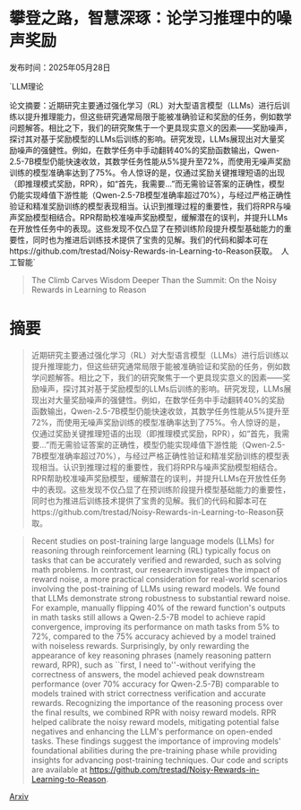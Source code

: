 # 攀登之路，智慧深琢：论学习推理中的噪声奖励

发布时间：2025年05月28日

`LLM理论

论文摘要：近期研究主要通过强化学习（RL）对大型语言模型（LLMs）进行后训练以提升推理能力，但这些研究通常局限于能被准确验证和奖励的任务，例如数学问题解答。相比之下，我们的研究聚焦于一个更具现实意义的因素——奖励噪声，探讨其对基于奖励模型的LLMs后训练的影响。研究发现，LLMs展现出对大量奖励噪声的强健性。例如，在数学任务中手动翻转40%的奖励函数输出，Qwen-2.5-7B模型仍能快速收敛，其数学任务性能从5%提升至72%，而使用无噪声奖励训练的模型准确率达到了75%。令人惊讶的是，仅通过奖励关键推理短语的出现（即推理模式奖励，RPR），如“首先，我需要...”而无需验证答案的正确性，模型仍能实现峰值下游性能（Qwen-2.5-7B模型准确率超过70%），与经过严格正确性验证和精准奖励训练的模型表现相当。认识到推理过程的重要性，我们将RPR与噪声奖励模型相结合。RPR帮助校准噪声奖励模型，缓解潜在的误判，并提升LLMs在开放性任务中的表现。这些发现不仅凸显了在预训练阶段提升模型基础能力的重要性，同时也为推进后训练技术提供了宝贵的见解。我们的代码和脚本可在https://github.com/trestad/Noisy-Rewards-in-Learning-to-Reason获取。` `人工智能`

> The Climb Carves Wisdom Deeper Than the Summit: On the Noisy Rewards in Learning to Reason

# 摘要

> 近期研究主要通过强化学习（RL）对大型语言模型（LLMs）进行后训练以提升推理能力，但这些研究通常局限于能被准确验证和奖励的任务，例如数学问题解答。相比之下，我们的研究聚焦于一个更具现实意义的因素——奖励噪声，探讨其对基于奖励模型的LLMs后训练的影响。研究发现，LLMs展现出对大量奖励噪声的强健性。例如，在数学任务中手动翻转40%的奖励函数输出，Qwen-2.5-7B模型仍能快速收敛，其数学任务性能从5%提升至72%，而使用无噪声奖励训练的模型准确率达到了75%。令人惊讶的是，仅通过奖励关键推理短语的出现（即推理模式奖励，RPR），如“首先，我需要...”而无需验证答案的正确性，模型仍能实现峰值下游性能（Qwen-2.5-7B模型准确率超过70%），与经过严格正确性验证和精准奖励训练的模型表现相当。认识到推理过程的重要性，我们将RPR与噪声奖励模型相结合。RPR帮助校准噪声奖励模型，缓解潜在的误判，并提升LLMs在开放性任务中的表现。这些发现不仅凸显了在预训练阶段提升模型基础能力的重要性，同时也为推进后训练技术提供了宝贵的见解。我们的代码和脚本可在https://github.com/trestad/Noisy-Rewards-in-Learning-to-Reason获取。

> Recent studies on post-training large language models (LLMs) for reasoning through reinforcement learning (RL) typically focus on tasks that can be accurately verified and rewarded, such as solving math problems. In contrast, our research investigates the impact of reward noise, a more practical consideration for real-world scenarios involving the post-training of LLMs using reward models. We found that LLMs demonstrate strong robustness to substantial reward noise. For example, manually flipping 40% of the reward function's outputs in math tasks still allows a Qwen-2.5-7B model to achieve rapid convergence, improving its performance on math tasks from 5% to 72%, compared to the 75% accuracy achieved by a model trained with noiseless rewards. Surprisingly, by only rewarding the appearance of key reasoning phrases (namely reasoning pattern reward, RPR), such as ``first, I need to''-without verifying the correctness of answers, the model achieved peak downstream performance (over 70% accuracy for Qwen-2.5-7B) comparable to models trained with strict correctness verification and accurate rewards. Recognizing the importance of the reasoning process over the final results, we combined RPR with noisy reward models. RPR helped calibrate the noisy reward models, mitigating potential false negatives and enhancing the LLM's performance on open-ended tasks. These findings suggest the importance of improving models' foundational abilities during the pre-training phase while providing insights for advancing post-training techniques. Our code and scripts are available at https://github.com/trestad/Noisy-Rewards-in-Learning-to-Reason.

[Arxiv](https://arxiv.org/abs/2505.22653)